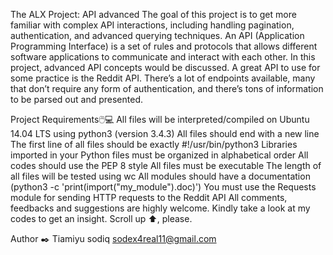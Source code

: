 The ALX Project: API advanced
The goal of this project is to get more familiar with complex API interactions, including handling pagination, authentication, and advanced querying techniques. An API (Application Programming Interface) is a set of rules and protocols that allows different software applications to communicate and interact with each other. In this project, advanced API concepts would be discussed. A great API to use for some practice is the Reddit API. There’s a lot of endpoints available, many that don’t require any form of authentication, and there’s tons of information to be parsed out and presented.

Project Requirements:computer_mouse::computer:
All files will be interpreted/compiled on Ubuntu 14.04 LTS using python3 (version 3.4.3)
All files should end with a new line
The first line of all files should be exactly #!/usr/bin/python3
Libraries imported in your Python files must be organized in alphabetical order
All codes should use the PEP 8 style
All files must be executable
The length of all files will be tested using wc
All modules should have a documentation (python3 -c 'print(import("my_module").doc)')
You must use the Requests module for sending HTTP requests to the Reddit API
All comments, feedbacks and suggestions are highly welcome. Kindly take a look at my codes to get an insight. Scroll up ⬆️, please.

Author ✒️
Tiamiyu sodiq <sodex4real11@gmail.com>
